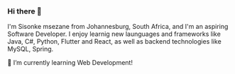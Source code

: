 ### Hi there 👋
I'm Sisonke msezane from Johannesburg, South Africa, and I'm an aspiring Software Developer.
I enjoy learnig new launguages and frameworks like Java, C#, Python, Flutter and React, as well as backend technologies like MySQL, Spring.

🌱 I’m currently learning Web Development!

<!--
**simseza022/simseza022** is a ✨ _special_ ✨ repository because its `README.md` (this file) appears on your GitHub profile.

Here are some ideas to get you started:

- 🔭 I’m currently working on ...
- 🌱 I’m currently learning ...
- 👯 I’m looking to collaborate on ...
- 🤔 I’m looking for help with ...
- 💬 Ask me about ...
- 📫 How to reach me: ...
- 😄 Pronouns: ...
- ⚡ Fun fact: ...
-->
